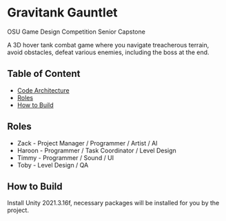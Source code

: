 # Gravitank Gauntlet
OSU Game Design Competition Senior Capstone

A 3D hover tank combat game where you navigate treacherous terrain, avoid obstacles, defeat various enemies, including the boss at the end.

## Table of Content
- [Code Architecture](Game/TankGame/README.md)
- [Roles](#roles)
- [How to Build](#how-to-build)


## Roles
- Zack - Project Manager / Programmer / Artist / AI
- Haroon - Programmer / Task Coordinator / Level Design
- Timmy - Programmer / Sound / UI
- Toby - Level Design / QA 

## How to Build
  Install Unity 2021.3.16f, necessary packages will be installed for you by the project. 
